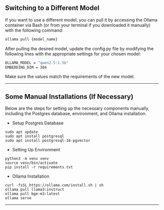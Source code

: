 ## Switching to a Different Model
If you want to use a different model, you can pull it by accessing the Ollama container via Bash (or from your terminal if you downloaded it manually) with the following command:

```bash
ollama pull {model_name}
```

After pulling the desired model, update the config.py file by modifying the following lines with the appropriate settings for your chosen model:

```bash
OLLAMA_MODEL = "qwen2.5:1.5b"
EMBEDDING_DIM = 384
```

Make sure the values match the requirements of the new model.

---
## Some Manual Installations (If Necessary)

Below are the steps for setting up the necessary components manually, including the Postgres database, environment, and Ollama installation.

- Setup Postgres Database
```
sudo apt update
sudo apt install postgresql
sudo apt install postgresql-16-pgvector
```

- Setting Up Environment
```
python3 -m venv venv
source venv/bin/activate
pip install -r requirements.txt
```

- Ollama Installation
```
curl -fsSL https://ollama.com/install.sh | sh
ollama pull llama3:instruct
ollama pull bge-m3:latest
ollama serve
```
---
